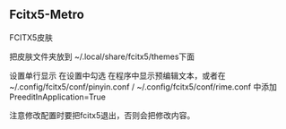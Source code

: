 Fcitx5-Metro
-
FCITX5皮肤

把皮肤文件夹放到 ~/.local/share/fcitx5/themes下面

设置单行显示
    在设置中勾选 在程序中显示预编辑文本，或者在 ~/.config/fcitx5/conf/pinyin.conf / ~/.config/fcitx5/conf/rime.conf
    中添加
        PreeditInApplication=True

注意修改配置时要把fcitx5退出，否则会把修改内容。

